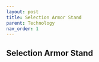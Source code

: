 ```yaml
---
layout: post
title: Selection Armor Stand
parent: Technology
nav_order: 1
---
```

**Selection Armor Stand**
---